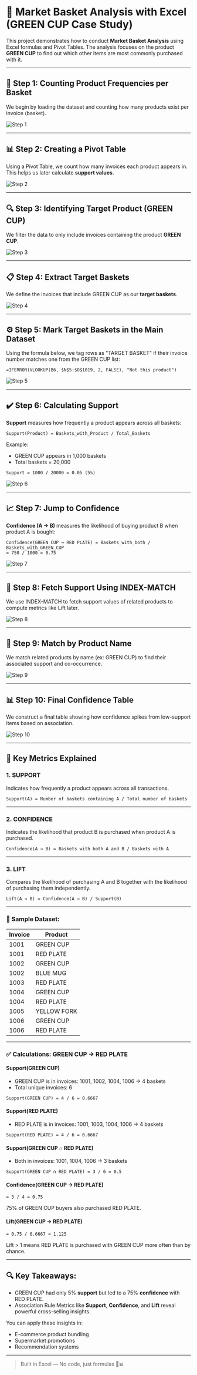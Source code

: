 # 🥜 Market Basket Analysis with Excel (GREEN CUP Case Study)

This project demonstrates how to conduct **Market Basket Analysis** using Excel formulas and Pivot Tables. The analysis focuses on the product **GREEN CUP** to find out which other items are most commonly purchased with it.

---

## 📅 Step 1: Counting Product Frequencies per Basket
We begin by loading the dataset and counting how many products exist per invoice (basket).

![Step 1](market_basket_images/image6.png)

---

## 📊 Step 2: Creating a Pivot Table
Using a Pivot Table, we count how many invoices each product appears in. This helps us later calculate **support values**.

![Step 2](market_basket_images/image10.png)

---

## 🔍 Step 3: Identifying Target Product (GREEN CUP)
We filter the data to only include invoices containing the product **GREEN CUP**.

![Step 3](market_basket_images/image12.png)

---

## 📋 Step 4: Extract Target Baskets
We define the invoices that include GREEN CUP as our **target baskets**.

![Step 4](market_basket_images/image13.png)

---

## ⚙️ Step 5: Mark Target Baskets in the Main Dataset
Using the formula below, we tag rows as "TARGET BASKET" if their invoice number matches one from the GREEN CUP list:

```excel
=IFERROR(VLOOKUP(B6, $N$5:$O$1019, 2, FALSE), "Not this product")
```

![Step 5](market_basket_images/image14.png)

---

## ✔️ Step 6: Calculating Support
**Support** measures how frequently a product appears across all baskets:

```excel
Support(Product) = Baskets_with_Product / Total_Baskets
```

Example:
- GREEN CUP appears in 1,000 baskets
- Total baskets = 20,000

```excel
Support = 1000 / 20000 = 0.05 (5%)
```

![Step 6](market_basket_images/image20.png)

---

## 📈 Step 7: Jump to Confidence
**Confidence (A → B)** measures the likelihood of buying product B when product A is bought:

```excel
Confidence(GREEN CUP → RED PLATE) = Baskets_with_both / Baskets_with_GREEN_CUP
= 750 / 1000 = 0.75
```

![Step 7](market_basket_images/image21.png)

---

## 🔢 Step 8: Fetch Support Using INDEX-MATCH
We use INDEX-MATCH to fetch support values of related products to compute metrics like Lift later.

![Step 8](market_basket_images/image22.png)

---

## 🧹 Step 9: Match by Product Name
We match related products by name (ex: GREEN CUP) to find their associated support and co-occurrence.

![Step 9](market_basket_images/image23.png)

---

## 📊 Step 10: Final Confidence Table
We construct a final table showing how confidence spikes from low-support items based on association.

![Step 10](market_basket_images/image24.png)

---

## 🧠 Key Metrics Explained

### 1. SUPPORT
Indicates how frequently a product appears across all transactions.

```excel
Support(A) = Number of baskets containing A / Total number of baskets
```

---

### 2. CONFIDENCE
Indicates the likelihood that product B is purchased when product A is purchased.

```excel
Confidence(A → B) = Baskets with both A and B / Baskets with A
```

---

### 3. LIFT
Compares the likelihood of purchasing A and B together with the likelihood of purchasing them independently.

```excel
Lift(A → B) = Confidence(A → B) / Support(B)
```

---

### 🔢 Sample Dataset:

| Invoice | Product       |
|---------|---------------|
| 1001    | GREEN CUP     |
| 1001    | RED PLATE     |
| 1002    | GREEN CUP     |
| 1002    | BLUE MUG      |
| 1003    | RED PLATE     |
| 1004    | GREEN CUP     |
| 1004    | RED PLATE     |
| 1005    | YELLOW FORK   |
| 1006    | GREEN CUP     |
| 1006    | RED PLATE     |

---

### ✅ Calculations: GREEN CUP → RED PLATE

#### Support(GREEN CUP)
- GREEN CUP is in invoices: 1001, 1002, 1004, 1006 → 4 baskets
- Total unique invoices: 6

```excel
Support(GREEN CUP) = 4 / 6 = 0.6667
```

#### Support(RED PLATE)
- RED PLATE is in invoices: 1001, 1003, 1004, 1006 → 4 baskets

```excel
Support(RED PLATE) = 4 / 6 = 0.6667
```

#### Support(GREEN CUP ∩ RED PLATE)
- Both in invoices: 1001, 1004, 1006 → 3 baskets

```excel
Support(GREEN CUP ∩ RED PLATE) = 3 / 6 = 0.5
```

#### Confidence(GREEN CUP → RED PLATE)

```excel
= 3 / 4 = 0.75
```

75% of GREEN CUP buyers also purchased RED PLATE.

#### Lift(GREEN CUP → RED PLATE)

```excel
= 0.75 / 0.6667 ≈ 1.125
```

Lift > 1 means RED PLATE is purchased with GREEN CUP more often than by chance.

---

## 🔍 Key Takeaways:
- GREEN CUP had only 5% **support** but led to a 75% **confidence** with RED PLATE.
- Association Rule Metrics like **Support**, **Confidence**, and **Lift** reveal powerful cross-selling insights.

You can apply these insights in:
- E-commerce product bundling
- Supermarket promotions
- Recommendation systems

---

> Built in Excel — No code, just formulas 📃📊

